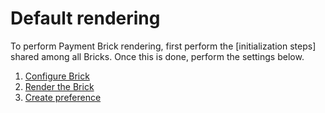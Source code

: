 # Default rendering

To perform Payment Brick rendering, first perform the [initialization steps] shared among all Bricks. Once this is done, perform the settings below.

1. [Configure Brick](/developers/en/docs/checkout-bricks/payment-brick/default-rendering/configure-the-brick)
2. [Render the Brick](/developers/en/docs/checkout-bricks/payment-brick/default-rendering/render-the-brick)
3. [Create preference](/developers/en/docs/checkout-bricks/payment-brick/default-rendering/create-preference)